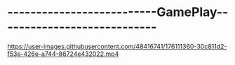 # --------------------------GamePlay----------------------------

https://user-images.githubusercontent.com/48416741/176111360-30c811d2-f53e-426e-a744-86724e432022.mp4

